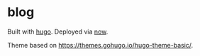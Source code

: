 # blog

Built with [hugo](https://github.com/gohugoio/hugo).
Deployed via [now](https://zeit.co/home).

Theme based on https://themes.gohugo.io/hugo-theme-basic/.
